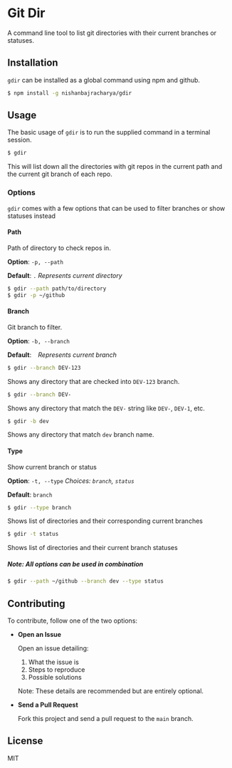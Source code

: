 # Git Dir
A command line tool to list git directories with their current branches or statuses.

## Installation
`gdir` can be installed as a global command using npm and github.
```sh
$ npm install -g nishanbajracharya/gdir
```

## Usage
The basic usage of `gdir` is to run the supplied command in a terminal session.
```sh
$ gdir
```
This will list down all the directories with git repos in the current path and the current git branch of each repo.

### Options
`gdir` comes with a few options that can be used to filter branches or show statuses instead

#### Path
Path of directory to check repos in.

**Option**: `-p, --path`

**Default**: `.` *Represents current directory*

```sh
$ gdir --path path/to/directory
$ gdir -p ~/github
```

#### Branch
Git branch to filter.

**Option**: `-b, --branch`

**Default**: ` ` *Represents current branch*

```sh
$ gdir --branch DEV-123
```
Shows any directory that are checked into `DEV-123` branch.

```sh
$ gdir --branch DEV-
```
Shows any directory that match the `DEV-` string like `DEV-`, `DEV-1`, etc.

```sh
$ gdir -b dev
```
Shows any directory that match `dev` branch name.

#### Type
Show current branch or status

**Option**: `-t, --type` *Choices: `branch`, `status`*

**Default**: `branch`

```sh
$ gdir --type branch
```
Shows list of directories and their corresponding current branches

```sh
$ gdir -t status
```
Shows list of directories and their current branch statuses

##### Note: All options can be used in combination
```sh
$ gdir --path ~/github --branch dev --type status
```

## Contributing
To contribute, follow one of the two options:

- **Open an Issue**

  Open an issue detailing:
  1. What the issue is
  2. Steps to reproduce
  3. Possible solutions

  Note: These details are recommended but are entirely optional.

- **Send a Pull Request**

  Fork this project and send a pull request to the `main` branch.

## License
MIT